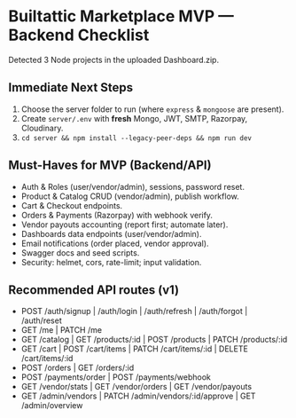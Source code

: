 # Builtattic Marketplace MVP — Backend Checklist

Detected 3 Node projects in the uploaded Dashboard.zip.

## Immediate Next Steps
1. Choose the server folder to run (where `express` & `mongoose` are present).
2. Create `server/.env` with **fresh** Mongo, JWT, SMTP, Razorpay, Cloudinary.
3. `cd server && npm install --legacy-peer-deps && npm run dev`

## Must-Haves for MVP (Backend/API)
- Auth & Roles (user/vendor/admin), sessions, password reset.
- Product & Catalog CRUD (vendor/admin), publish workflow.
- Cart & Checkout endpoints.
- Orders & Payments (Razorpay) with webhook verify.
- Vendor payouts accounting (report first; automate later).
- Dashboards data endpoints (user/vendor/admin).
- Email notifications (order placed, vendor approval).
- Swagger docs and seed scripts.
- Security: helmet, cors, rate-limit; input validation.

## Recommended API routes (v1)
- POST /auth/signup | /auth/login | /auth/refresh | /auth/forgot | /auth/reset
- GET /me | PATCH /me
- GET /catalog | GET /products/:id | POST /products | PATCH /products/:id
- GET /cart | POST /cart/items | PATCH /cart/items/:id | DELETE /cart/items/:id
- POST /orders | GET /orders/:id
- POST /payments/order | POST /payments/webhook
- GET /vendor/stats | GET /vendor/orders | GET /vendor/payouts
- GET /admin/vendors | PATCH /admin/vendors/:id/approve | GET /admin/overview
